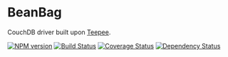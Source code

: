 # BeanBag

CouchDB driver built upon [Teepee](https://github.com/One-com/teepee).

[![NPM version](https://badge.fury.io/js/beanbag.png)](http://badge.fury.io/js/beanbag)
[![Build Status](https://travis-ci.org/One-com/beanbag.png)](https://travis-ci.org/One-com/beanbag)
[![Coverage Status](https://coveralls.io/repos/One-com/beanbag/badge.png)](https://coveralls.io/r/One-com/beanbag)
[![Dependency Status](https://david-dm.org/One-com/beanbag.png)](https://david-dm.org/One-com/beanbag)
